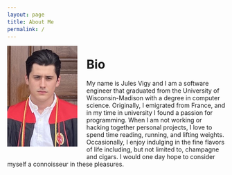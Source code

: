 ```yaml
---
layout: page
title: About Me
permalink: /
---
```

<div style="float:left; margin-right:1.5em; margin-bottom:1.5em;" >
    <img src="assets/profile_picture.jpg" />
</div>

# Bio
My name is Jules Vigy and I am a software engineer that graduated from the University of Wisconsin-Madison with a degree in computer science. Originally, I emigrated from France, and in my time in university I found a passion for programming. When I am not working or hacking together personal projects, I love to spend time reading, running, and lifting weights. Occasionally, I enjoy indulging in the fine flavors of life including, but not limited to, champagne and cigars. I would one day hope to consider myself a connoisseur in these pleasures. 


<!-- **Here is my [resume](https://jekyllrb.com/).** -->

<!-- # Pet Projects
**Lorem Ipsum** - since the 1500s, when an unknown printer took a galley of type and scrambled it to make a type specimen book.

**Lorem Ipsum** - since the 1500s, when an unknown printer took a galley of type and scrambled it to make a type specimen book.

**Lorem Ipsum** - since the 1500s, when an unknown printer took a galley of type and scrambled it to make a type specimen book. -->
